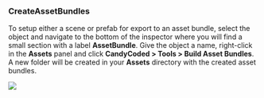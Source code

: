 ### CreateAssetBundles

To setup either a scene or prefab for export to an asset bundle, select the object and navigate to the bottom of the inspector where you will find a small section with a label **AssetBundle**. Give the object a name, right-click in the **Assets** panel and click **CandyCoded > Tools > Build Asset Bundles**. A new folder will be created in your **Assets** directory with the created asset bundles.

![](https://media.giphy.com/media/1itCXXNjNcOdqBeFNl/giphy.gif)
